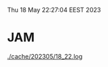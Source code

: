 Thu 18 May 22:27:04 EEST 2023
# JAM
<a href='./cache/202305/18_22.log'>./cache/202305/18_22.log</a>
